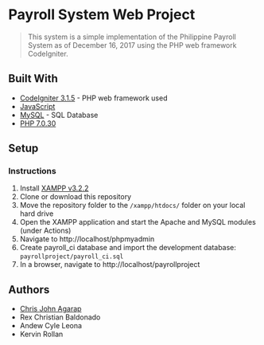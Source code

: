
# Payroll System Web Project

> This system is a simple implementation of the Philippine Payroll System as of December 16, 2017 using the PHP web framework CodeIgniter. 


## Built With

* [CodeIgniter 3.1.5](https://codeigniter.com/) - PHP web framework used
* [JavaScript](https://developer.mozilla.org/en-US/docs/Web/JavaScript)
* [MySQL](https://www.mysql.com/) - SQL Database
* [PHP 7.0.30](https://www.php.net/)

## Setup

### Instructions

1. Install [XAMPP v3.2.2](https://www.apachefriends.org/)
1. Clone or download this repository
1. Move the repository folder to the `/xampp/htdocs/` folder on your local hard drive
1. Open the XAMPP application and start the Apache and MySQL modules (under Actions)
1. Navigate to http://localhost/phpmyadmin
1. Create payroll_ci database and import the development database: `payrollproject/payroll_ci.sql`
1. In a browser, navigate to http://localhost/payrollproject

## Authors

* [Chris John Agarap](https://github.com/Seej11010)
* Rex Christian Baldonado
* Andew Cyle Leona
* Kervin Rollan